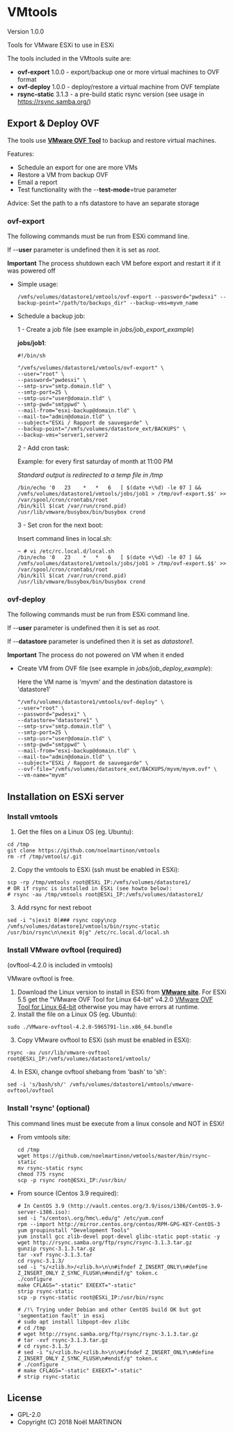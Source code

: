 # VMtools
Version 1.0.0

Tools for VMware ESXi to use in ESXi

The tools included in the VMtools suite are:
- **ovf-export** 1.0.0 - export/backup one or more virtual machines to OVF format
- **ovf-deploy** 1.0.0 - deploy/restore a virtual machine from OVF template
- **rsync-static** 3.1.3 - a pre-build static rsync version (see usage in https://rsync.samba.org/)


## Export & Deploy OVF
The tools use [**VMware OVF Tool**](https://www.vmware.com/support/developer/ovf/) to backup and restore virtual machines.

Features:
- Schedule an export for one are more VMs
- Restore a VM from backup OVF
- Email a report
- Test functionality with the --**test-mode**=true parameter

Advice: Set the path to a nfs datastore to have an separate storage

### ovf-export
The following commands must be run from ESXi command line.

If --**user** parameter is undefined then it is set as _root_.

**Important** The process shutdown each VM before export and restart it if it was powered off

- Simple usage:
  ```
  /vmfs/volumes/datastore1/vmtools/ovf-export --password="pwdesxi" --backup-point="/path/to/backups_dir" --backup-vms=myvm_name
  ```
- Schedule a backup job:

  1 - Create a job file (see example in _jobs/job_export_example_)
  
  **jobs/job1**:
  ```
  #!/bin/sh

  "/vmfs/volumes/datastore1/vmtools/ovf-export" \
  --user="root" \
  --password="pwdesxi" \
  --smtp-srv="smtp.domain.tld" \
  --smtp-port=25 \
  --smtp-usr="user@domain.tld" \
  --smtp-pwd="smtppwd" \
  --mail-from="esxi-backup@domain.tld" \
  --mail-to="admin@domain.tld" \
  --subject="ESXi / Rapport de sauvegarde" \
  --backup-point="/vmfs/volumes/datastore_ext/BACKUPS" \
  --backup-vms="server1,server2
  ```
  
  2 - Add cron task:
  
  Example: for every first saturday of month at 11:00 PM
  
  _Standard output is redirected to a temp file in /tmp_
  ```
  /bin/echo '0   23    *   *   6   [ $(date +\%d) -le 07 ] && /vmfs/volumes/datastore1/vmtools/jobs/job1 > /tmp/ovf-export.$$' >> /var/spool/cron/crontabs/root
  /bin/kill $(cat /var/run/crond.pid)
  /usr/lib/vmware/busybox/bin/busybox crond                
  ```
  
  3 - Set cron for the next boot:
  
  Insert command lines in local.sh:
  ```
  ~ # vi /etc/rc.local.d/local.sh 
  /bin/echo '0   23    *   *   6   [ $(date +\%d) -le 07 ] && /vmfs/volumes/datastore1/vmtools/jobs/job1 > /tmp/ovf-export.$$' >> /var/spool/cron/crontabs/root
  /bin/kill $(cat /var/run/crond.pid)
  /usr/lib/vmware/busybox/bin/busybox crond 
  ```
  
### ovf-deploy
The following commands must be run from ESXi command line.

If --**user** parameter is undefined then it is set as _root_.

If --**datastore** parameter is undefined then it is set as _datastore1_.

**Important** The process do not powered on VM when it ended

- Create VM from OVF file (see example in _jobs/job_deploy_example_):

  Here the VM name is 'myvm' and the destination datastore is 'datastore1'
  ```
  "/vmfs/volumes/datastore1/vmtools/ovf-deploy" \
  --user="root" \
  --password="pwdesxi" \
  --datastore="datastore1" \
  --smtp-srv="smtp.domain.tld" \
  --smtp-port=25 \
  --smtp-usr="user@domain.tld" \
  --smtp-pwd="smtppwd" \
  --mail-from="esxi-backup@domain.tld" \
  --mail-to="admin@domain.tld" \
  --subject="ESXi / Rapport de sauvegarde" \
  --ovf-file="/vmfs/volumes/datastore_ext/BACKUPS/myvm/myvm.ovf" \
  --vm-name="myvm"
  ```

## Installation on ESXi server

### Install vmtools

1. Get the files on a Linux OS (eg. Ubuntu):
  ```
  cd /tmp
  git clone https://github.com/noelmartinon/vmtools
  rm -rf /tmp/vmtools/.git
  ```
2. Copy the vmtools to ESXi (ssh must be enabled in ESXi): 
  ```
  scp -rp /tmp/vmtools root@ESXi_IP:/vmfs/volumes/datastore1/
  # OR if rsync is installed in ESXi (see howto below):
  # rsync -au /tmp/vmtools root@ESXi_IP:/vmfs/volumes/datastore1/
  ```
3. Add rsync for next reboot
  ```
  sed -i "s|exit 0|### rsync copy\ncp /vmfs/volumes/datastore1/vmtools/bin/rsync-static /usr/bin/rsync\n\nexit 0|g" /etc/rc.local.d/local.sh
  ```

### Install VMware ovftool (required)
(ovftool-4.2.0 is included in vmtools)

VMware ovftool is free.

1. Download the Linux version to install in ESXi from [**VMware site**](https://my.vmware.com/). For ESXi 5.5 get the "VMware OVF Tool for Linux 64-bit" v4.2.0  [VMware OVF Tool for Linux 64-bit](https://my.vmware.com/fr/web/vmware/details?productId=353&downloadGroup=OVFTOOL420#product_downloads) otherwise you may have errors at runtime.
2. Install the file on a Linux OS (eg. Ubuntu):
  ```
  sudo ./VMware-ovftool-4.2.0-5965791-lin.x86_64.bundle
  ```
3. Copy VMware ovftool to ESXi (ssh must be enabled in ESXi): 
  ```
  rsync -au /usr/lib/vmware-ovftool root@ESXi_IP:/vmfs/volumes/datastore1/vmtools/
  ```
4. In ESXi, change ovftool shebang from 'bash' to 'sh':
  ```
  sed -i 's/bash/sh/' /vmfs/volumes/datastore1/vmtools/vmware-ovftool/ovftool
  ```

### Install 'rsync' (optional)

This command lines must be execute from a linux console and NOT in ESXi!
- From vmtools site:
  ```
  cd /tmp
  wget https://github.com/noelmartinon/vmtools/master/bin/rsync-static
  mv rsync-static rsync
  chmod 775 rsync
  scp -p rsync root@ESXi_IP:/usr/bin/
  ```

- From source (Centos 3.9 required):
  ```
  # In CentOS 3.9 (http://vault.centos.org/3.9/isos/i386/CentOS-3.9-server-i386.iso):  
  sed -i "s/centos\.org/hmc\.edu/g" /etc/yum.conf
  rpm --import http://mirror.centos.org/centos/RPM-GPG-KEY-CentOS-3
  yum groupinstall "Development Tools"
  yum install gcc zlib-devel popt-devel glibc-static popt-static -y
  wget http://rsync.samba.org/ftp/rsync/rsync-3.1.3.tar.gz
  gunzip rsync-3.1.3.tar.gz
  tar -xvf rsync-3.1.3.tar
  cd rsync-3.1.3/
  sed -i "s/<zlib.h>/<zlib.h>\n\n#ifndef Z_INSERT_ONLY\n#define Z_INSERT_ONLY Z_SYNC_FLUSH\n#endif/g" token.c
  ./configure  
  make CFLAGS="-static" EXEEXT="-static"
  strip rsync-static
  scp -p rsync-static root@ESXi_IP:/usr/bin/rsync
     
  # /!\ Trying under Debian and other CentOS build OK but got 'segmentation fault' in esxi 
  # sudo apt install libpopt-dev zlibc
  # cd /tmp
  # wget http://rsync.samba.org/ftp/rsync/rsync-3.1.3.tar.gz
  # tar -xvf rsync-3.1.3.tar.gz
  # cd rsync-3.1.3/
  # sed -i "s/<zlib.h>/<zlib.h>\n\n#ifndef Z_INSERT_ONLY\n#define Z_INSERT_ONLY Z_SYNC_FLUSH\n#endif/g" token.c
  # ./configure  
  # make CFLAGS="-static" EXEEXT="-static"
  # strip rsync-static  
  ```

## License
- GPL-2.0
- Copyright (C) 2018 Noël MARTINON
